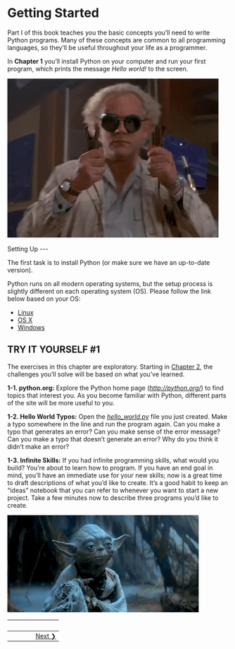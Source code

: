 # Getting Started 
Part I of this book teaches you the basic concepts you’ll need to write Python programs. Many of these concepts are common to all programming languages, so they’ll be useful throughout your life as a programmer.

In **Chapter 1** you’ll install Python on your computer and run your first program, which prints the message *Hello world!* to the screen.

![Ready! by @BTTF](ready.gif)

Setting Up ---

The first task is to install Python (or make sure we have an up-to-date version).

Python runs on all modern operating systems, but the setup process is slightly different on each operating system (OS). Please follow the link below based on your OS:

- [Linux](linux_setup.md)
- [OS X](osx_setup.md)
- [Windows](windows_setup.md)

TRY IT YOURSELF \#1
-------------------

The exercises in this chapter are exploratory. Starting in [Chapter 2](../chapter_02/README.md#ch02), the challenges you’ll solve will be based on what you’ve learned.

<span id="ch1exe1"></span>**1-1. python.org:** Explore the Python home page (*<http://python.org/>*) to find topics that interest you. As you become familiar with Python, different parts of the site will be more useful to you.

<span id="ch1exe2"></span>**1-2. Hello World Typos:** Open the [*hello_world.py*](hello_world.py) file you just created. Make a typo somewhere in the line and run the program again. Can you make a typo that generates an error? Can you make sense of the error message? Can you make a typo that doesn’t generate an error? Why do you think it didn’t make an error?

<span id="ch1exe3"></span>**1-3. Infinite Skills:** If you had infinite programming skills, what would you build? You’re about to learn how to program. If you have an end goal in mind, you’ll have an immediate use for your new skills; now is a great time to draft descriptions of what you’d like to create. It’s a good habit to keep an “ideas” notebook that you can refer to whenever you want to start a new project. Take a few minutes now to describe three programs you’d like to create.

![There is no Try](try.gif)

&nbsp; | &nbsp; | &nbsp; | &nbsp;
----|----|----|----
&nbsp;| &nbsp; | &nbsp; | &nbsp;[Next &#10095;](../../../pcc-chapter-02)

